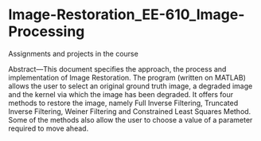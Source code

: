 # Image-Restoration_EE-610_Image-Processing
Assignments and projects in the course

Abstract—This document specifies the approach, the process and implementation of Image Restoration. The program (written on MATLAB) allows the user to select  an original ground truth image, a degraded image and the kernel via which the image has been degraded. It offers four methods to restore the image, namely Full Inverse Filtering, Truncated Inverse Filtering, Weiner Filtering and Constrained Least Squares Method. Some of the methods also allow the user to choose a value of a parameter required to move ahead.
